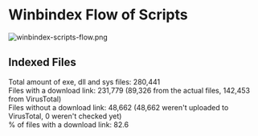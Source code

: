 # Winbindex Flow of Scripts

![winbindex-scripts-flow.png](winbindex-scripts-flow.png)

## Indexed Files

<!--FileStats-->
Total amount of exe, dll and sys files: 280,441  
Files with a download link: 231,779 (89,326 from the actual files, 142,453 from VirusTotal)  
Files without a download link: 48,662 (48,662 weren't uploaded to VirusTotal, 0 weren't checked yet)  
% of files with a download link: 82.6  
<!--/FileStats-->
